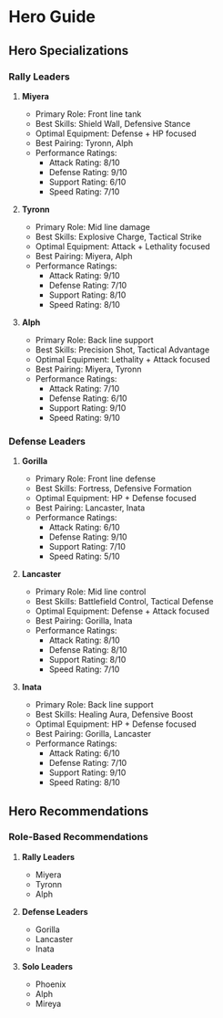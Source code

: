 # Hero Guide

## Hero Specializations

### Rally Leaders
1. **Miyera**
   - Primary Role: Front line tank
   - Best Skills: Shield Wall, Defensive Stance
   - Optimal Equipment: Defense + HP focused
   - Best Pairing: Tyronn, Alph
   - Performance Ratings:
     - Attack Rating: 8/10
     - Defense Rating: 9/10
     - Support Rating: 6/10
     - Speed Rating: 7/10

2. **Tyronn**
   - Primary Role: Mid line damage
   - Best Skills: Explosive Charge, Tactical Strike
   - Optimal Equipment: Attack + Lethality focused
   - Best Pairing: Miyera, Alph
   - Performance Ratings:
     - Attack Rating: 9/10
     - Defense Rating: 7/10
     - Support Rating: 8/10
     - Speed Rating: 8/10

3. **Alph**
   - Primary Role: Back line support
   - Best Skills: Precision Shot, Tactical Advantage
   - Optimal Equipment: Lethality + Attack focused
   - Best Pairing: Miyera, Tyronn
   - Performance Ratings:
     - Attack Rating: 7/10
     - Defense Rating: 6/10
     - Support Rating: 9/10
     - Speed Rating: 9/10

### Defense Leaders
1. **Gorilla**
   - Primary Role: Front line defense
   - Best Skills: Fortress, Defensive Formation
   - Optimal Equipment: HP + Defense focused
   - Best Pairing: Lancaster, Inata
   - Performance Ratings:
     - Attack Rating: 6/10
     - Defense Rating: 9/10
     - Support Rating: 7/10
     - Speed Rating: 5/10

2. **Lancaster**
   - Primary Role: Mid line control
   - Best Skills: Battlefield Control, Tactical Defense
   - Optimal Equipment: Defense + Attack focused
   - Best Pairing: Gorilla, Inata
   - Performance Ratings:
     - Attack Rating: 8/10
     - Defense Rating: 8/10
     - Support Rating: 8/10
     - Speed Rating: 7/10

3. **Inata**
   - Primary Role: Back line support
   - Best Skills: Healing Aura, Defensive Boost
   - Optimal Equipment: HP + Defense focused
   - Best Pairing: Gorilla, Lancaster
   - Performance Ratings:
     - Attack Rating: 6/10
     - Defense Rating: 7/10
     - Support Rating: 9/10
     - Speed Rating: 8/10

## Hero Recommendations

### Role-Based Recommendations
1. **Rally Leaders**
   - Miyera
   - Tyronn
   - Alph

2. **Defense Leaders**
   - Gorilla
   - Lancaster
   - Inata

3. **Solo Leaders**
   - Phoenix
   - Alph
   - Mireya
